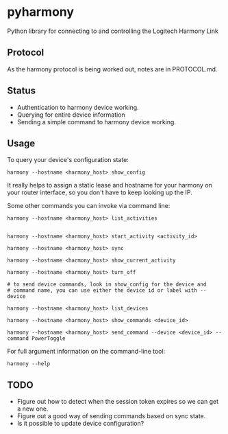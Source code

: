 pyharmony
=========

Python library for connecting to and controlling the Logitech Harmony Link

Protocol
--------

As the harmony protocol is being worked out, notes are in PROTOCOL.md.

Status
------

* Authentication to harmony device working.
* Querying for entire device information
* Sending a simple command to harmony device working.

Usage
-----

To query your device's configuration state:

    harmony --hostname <harmony_host> show_config

It really helps to assign a static lease and hostname for your harmony
on your router interface, so you don't have to keep looking up the IP.

Some other commands you can invoke via command line:

    harmony --hostname <harmony_host> list_activities


    harmony --hostname <harmony_host> start_activity <activity_id>

    harmony --hostname <harmony_host> sync

    harmony --hostname <harmony_host> show_current_activity

    harmony --hostname <harmony_host> turn_off

    # to send device commands, look in show_config for the device and
    # command name, you can use either the device id or label with --device

    harmony --hostname <harmony_host> list_devices

    harmony --hostname <harmony_host> show_commands <device_id>

    harmony --hostname <harmony_host> send_command --device <device_id> --command PowerToggle

For full argument information on the command-line tool:

    harmony --help

TODO
----

* Figure out how to detect when the session token expires so we can get a new
  one.
* Figure out a good way of sending commands based on sync state.
* Is it possible to update device configuration?
